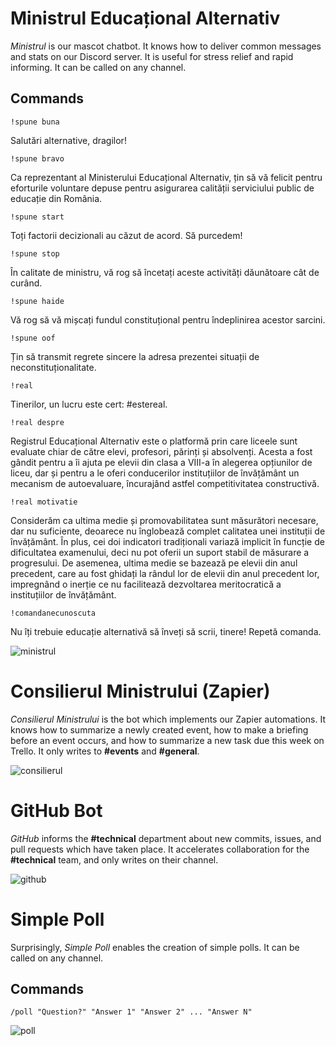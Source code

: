 # Ministrul Educațional Alternativ

_Ministrul_ is our mascot chatbot. It knows how to deliver common messages and stats on our Discord server. It is useful for stress relief and rapid informing. It can be called on any channel.

## Commands

`!spune buna`

Salutări alternative, dragilor!

`!spune bravo`

Ca reprezentant al Ministerului Educațional Alternativ, țin să vă felicit pentru eforturile voluntare depuse pentru asigurarea calității serviciului public de educație din România.

`!spune start`

Toți factorii decizionali au căzut de acord. Să purcedem!

`!spune stop`

În calitate de ministru, vă rog să încetați aceste activități dăunătoare cât de curând.

`!spune haide`

Vă rog să vă mișcați fundul constituțional pentru îndeplinirea acestor sarcini.

`!spune oof`

Țin să transmit regrete sincere la adresa prezentei situații de neconstituționalitate.

`!real`

Tinerilor, un lucru este cert: #estereal.

`!real despre`

Registrul Educațional Alternativ este o platformă prin care liceele sunt evaluate chiar de către elevi, profesori, părinți și absolvenți. Acesta a fost gândit pentru a îi ajuta pe elevii din clasa a VIII-a în alegerea opțiunilor de liceu, dar și pentru a le oferi conducerilor instituțiilor de învățământ un mecanism de autoevaluare, încurajând astfel competitivitatea constructivă.

`!real motivatie`

Considerăm ca ultima medie și promovabilitatea sunt măsurători necesare, dar nu suficiente, deoarece nu înglobează complet calitatea unei instituții de învățământ. În plus, cei doi indicatori tradiționali variază implicit în funcție de dificultatea examenului, deci nu pot oferii un suport stabil de măsurare a progresului. De asemenea, ultima medie se bazează pe elevii din anul precedent, care au fost ghidați la rândul lor de elevii din anul precedent lor, impregnând o inerție ce nu facilitează dezvoltarea meritocratică a instituțiilor de învățământ.

`!comandanecunoscuta`

Nu îți trebuie educație alternativă să înveți să scrii, tinere! Repetă comanda.

![ministrul](https://github.com/paubric/real/blob/master/bot_family/ministrul.jpg)

# Consilierul Ministrului (Zapier)

_Consilierul Ministrului_ is the bot which implements our Zapier automations. It knows how to summarize a newly created event, how to make a briefing before an event occurs, and how to summarize a new task due this week on Trello. It only writes to **#events** and **#general**.

![consilierul](https://github.com/paubric/real/blob/master/bot_family/consilierul.jpg)

# GitHub Bot

_GitHub_ informs the **#technical** department about new commits, issues, and pull requests which have taken place. It accelerates collaboration for the **#technical** team, and only writes on their channel.

![github](https://github.com/paubric/real/blob/master/bot_family/github.jpg)

# Simple Poll

Surprisingly, _Simple Poll_ enables the creation of simple polls. It can be called on any channel.

## Commands

`/poll "Question?" "Answer 1" "Answer 2" ... "Answer N"`

![poll](https://github.com/paubric/real/blob/master/bot_family/poll.jpg)
